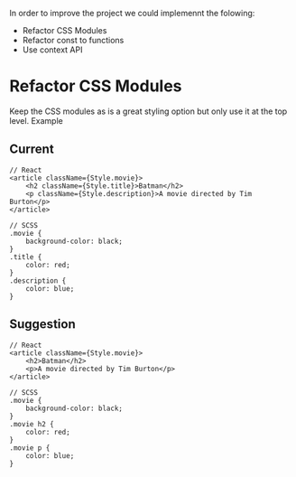 In order to improve the project we could implemennt the folowing:

- Refactor CSS Modules
- Refactor const to functions
- Use context API

# Refactor CSS Modules

Keep the CSS modules as is a great styling option but only use it at the top level. Example

## Current

```
// React
<article className={Style.movie}>
    <h2 className={Style.title}>Batman</h2>
    <p className={Style.description}>A movie directed by Tim Burton</p>
</article>

// SCSS
.movie {
    background-color: black;
}
.title {
    color: red;
}
.description {
    color: blue;
}
```

## Suggestion

```
// React
<article className={Style.movie}>
    <h2>Batman</h2>
    <p>A movie directed by Tim Burton</p>
</article>

// SCSS
.movie {
    background-color: black;
}
.movie h2 {
    color: red;
}
.movie p {
    color: blue;
}
```
